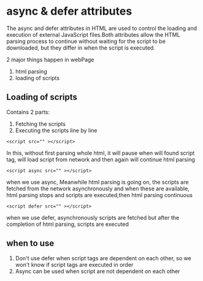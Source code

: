 # async & defer attributes

The async and defer attributes in HTML are used to control the loading
and execution of external JavaScript files.Both attributes allow the HTML
parsing process to continue without waiting for the script to be
downloaded, but they differ in when the script is executed.

2 major things happen in webPage

1. html parsing
2. loading of scripts

## Loading of scripts

Contains 2 parts:

1. Fetching the scripts
2. Executing the scripts line by line

`<script src="" ></script>`

In this, without first parsing whole html, it will pause when will found script tag,
will load script from network and then again will continue html parsing

`<script async src="" ></script>`

when we use async, Meanwhile html parsing is going on, the scripts are fetched
from the network asynchronously and when these are available, html parsing
stops and scripts are executed,then html parsing continuous

`<script defer src="" ></script>`

when we use defer, asynchronously scripts are fetched but after the completion of
html parsing, scripts are executed

## when to use

1. Don't use defer when script tags are dependent on each other, so we won't
   know if script tags are executed in order
2. Async can be used when script are not dependent on each other
